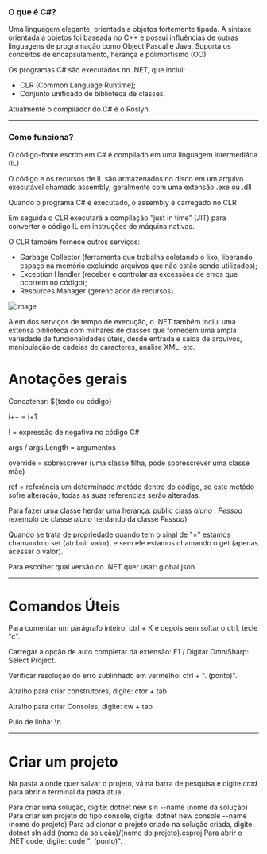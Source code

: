 ### O que é C#?

Uma linguagem elegante, orientada a objetos fortemente tipada.
A sintaxe orientada a objetos foi baseada no C++ e possui influências de outras linguagens de programação como Object Pascal e Java. 
Suporta os conceitos de encapsulamento, herança e polimorfismo (OO)

Os programas C# são executados no .NET, que inclui:
- CLR (Common Language Runtime);
- Conjunto unificado de biblioteca de classes.

Atualmente o compilador do C# é o Roslyn.

---------------------------

### Como funciona?

O código-fonte escrito em C# é compilado em uma linguagem intermediária (IL)

O código e os recursos de IL são armazenados no disco em um arquivo executável chamado assembly, geralmente com uma extensão .exe ou .dll

Quando o programa C# é executado, o assembly é carregado no CLR

Em seguida o CLR executará a compilação "just in time" (JIT) para converter o código IL em instruções de máquina nativas.

O CLR também fornece outros serviços:
- Garbage Collector (ferramenta que trabalha coletando o lixo, liberando espaço na memório excluindo arquivos que não estão sendo utilizados);
- Exception Handler (receber e controlar as excessões de erros que ocorrem no código);
- Resources Manager (gerenciador de recursos).

![image](https://user-images.githubusercontent.com/86674024/150872210-a0a60af1-651b-4207-afa6-a95d307559c3.png)

Além dos serviços de tempo de execução, o .NET também inclui uma extensa biblioteca com milhares de classes que fornecem uma ampla variedade de funcionalidades úteis, desde entrada e saída de arquivos, manipulação de cadeias de caracteres, análise XML, etc.

# Anotações gerais

Concatenar: ${texto ou código}

i++ = i+1

! = expressão de negativa no código C#

args / args.Length = argumentos

override = sobrescrever (uma classe filha, pode sobrescrever uma classe mãe)

ref = referência um determinado metódo dentro do código, se este metódo sofre alteração, todas as suas referencias serão alteradas.

Para fazer uma classe herdar uma herança: public class _aluno_ : _Pessoa_ (exemplo de classe _aluno_ herdando da classe _Pessoa_)

Quando se trata de propriedade quando tem o sinal de "=" estamos chamando o set (atribuir valor), e sem ele estamos chamando o get (apenas acessar o valor).

Para escolher qual versão do .NET quer usar: global.json.

---------------------------

# Comandos Úteis

Para comentar um parágrafo inteiro: ctrl + K e depois sem soltar o ctrl, tecle "c".

Carregar a opção de auto completar da extensão: F1 / Digitar OmniSharp: Select Project.

Verificar resolução do erro sublinhado em vermelho: ctrl + ". (ponto)".

Atralho para criar construtores, digite: ctor + tab

Atralho para criar Consoles, digite: cw + tab

Pulo de linha: \n

---------------------------

# Criar um projeto

Na pasta a onde quer salvar o projeto, vá na barra de pesquisa e digite _cmd_ para abrir o terminal da pasta atual.

Para criar uma solução, digite: dotnet new sln --name (nome da solução) 
Para criar um projeto do tipo console, digite: dotnet new console --name (nome do projeto)
Para adicionar o projeto criado na solução criada, digite: dotnet sln add (nome da solução)/(nome do projeto).csproj
Para abrir o .NET code, digite: code ". (ponto)". 
